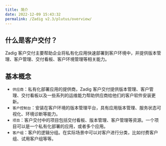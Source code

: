 ```yaml
---
title: 简介
date: 2022-12-09 15:43:32
permalink: /Zadig v2.3/plutus/overview/
---
```


## 什么是客户交付？
Zadig 客户交付主要帮助企业将私有化应用快速部署到客户环境中，并提供版本管理、客户管理、交付看板、客户环境管理等相关能力。

## 基本概念
- `供应商`：私有化部署应用的提供商，Zadig 客户交付提供版本管理、客户管理、交付看板以及一些系列的运维能力帮助供应商给他们的客户软件安装更新。
- `客户控制台`：安装在客户环境的版本管理平台，具有应用版本管理、服务状态可视化、环境诊断等能力。
- `项目`：客户交付中的项目包括交付看板、版本管理、客户管理等资源。一个项目可以是一个私有化部署的应用，或者多个应用。
- `客户组`：客户的逻辑分组。在实际场景中可以对客户进行分类，比如付费客户组、试用客户组等等。

